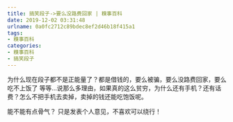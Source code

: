 ```yaml
---
title: 搞笑段子->要么没路费回家 | 糗事百科
date: 2019-12-02 03:31:48
urlname: 0a0fc2712c89bdec8ef2d46b18f415a1
tags: 
- 糗事百科
categories:
- 糗事百科
- 搞笑段子
---
```

为什么现在段子都不是正能量了？都是借钱的，要么被骗，要么没路费回家，要么吃不上饭了 等等…说那么多理由，如果真的这么贫穷，为什么还有手机？还有话费？怎么不把手机去卖掉，卖掉的钱还能吃饱饭呢。

能不能有点骨气？ 只是发表个人意见，不喜欢可以绕行！


